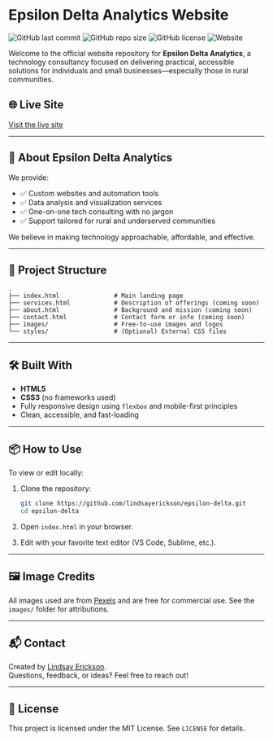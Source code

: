 # Epsilon Delta Analytics Website

![GitHub last commit](https://img.shields.io/github/last-commit/lindsayerickson/epsilon-delta)
![GitHub repo size](https://img.shields.io/github/repo-size/lindsayerickson/epsilon-delta)
![GitHub license](https://img.shields.io/github/license/lindsayerickson/epsilon-delta)
![Website](https://img.shields.io/website?url=https%3A%2F%2Flindsayerickson.github.io%2Fepsilon-delta)


Welcome to the official website repository for **Epsilon Delta Analytics**, a technology consultancy focused on delivering practical, accessible solutions for individuals and small businesses—especially those in rural communities.

## 🌐 Live Site

[Visit the live site](https://lindsayerickson.github.io/epsilon-delta/)

---

## 🚀 About Epsilon Delta Analytics

We provide:
- ✅ Custom websites and automation tools  
- ✅ Data analysis and visualization services  
- ✅ One-on-one tech consulting with no jargon  
- ✅ Support tailored for rural and underserved communities  

We believe in making technology approachable, affordable, and effective.

---

## 📁 Project Structure

```
.
├── index.html               # Main landing page
├── services.html            # Description of offerings (coming soon)
├── about.html               # Background and mission (coming soon)
├── contact.html             # Contact form or info (coming soon)
├── images/                  # Free-to-use images and logos
└── styles/                  # (Optional) External CSS files
```

---

## 🛠️ Built With

- **HTML5**
- **CSS3** (no frameworks used)
- Fully responsive design using `flexbox` and mobile-first principles
- Clean, accessible, and fast-loading

---

## 📦 How to Use

To view or edit locally:

1. Clone the repository:
   ```bash
   git clone https://github.com/lindsayerickson/epsilon-delta.git
   cd epsilon-delta
   ```

2. Open `index.html` in your browser.

3. Edit with your favorite text editor (VS Code, Sublime, etc.).

---

## 🖼️ Image Credits

All images used are from [Pexels](https://www.pexels.com) and are free for commercial use. See the `images/` folder for attributions.

---

## 📬 Contact

Created by [Lindsay Erickson](mailto:youremail@example.com).  
Questions, feedback, or ideas? Feel free to reach out!

---

## 📄 License

This project is licensed under the MIT License. See `LICENSE` for details.
